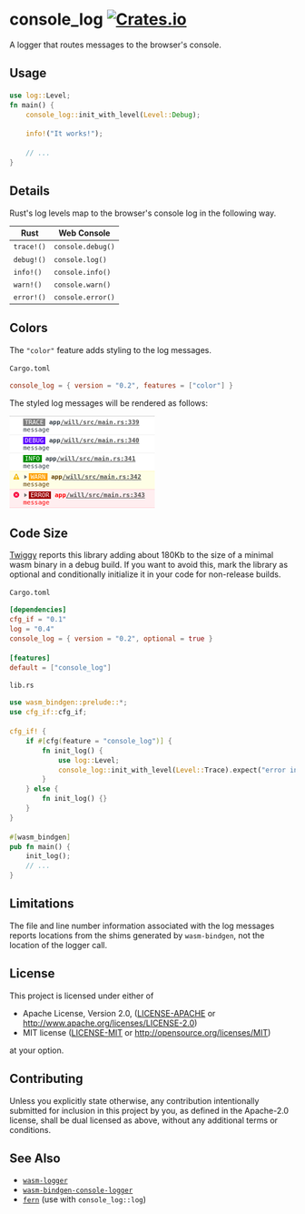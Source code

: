 # console_log [![Crates.io](https://img.shields.io/crates/v/console_log.svg)](https://crates.io/crates/console_log)

A logger that routes messages to the browser's console.

## Usage

```rust
use log::Level;
fn main() {
    console_log::init_with_level(Level::Debug);

    info!("It works!");

    // ...
}
```

## Details

Rust's log levels map to the browser's console log in the following way.

| Rust       | Web Console       |
|------------|-------------------|
| `trace!()` | `console.debug()` |
| `debug!()` | `console.log()`   |
| `info!()`  | `console.info()`  |
| `warn!()`  | `console.warn()`  |
| `error!()` | `console.error()` |

## Colors

The `"color"` feature adds styling to the log messages.

`Cargo.toml`
```toml
console_log = { version = "0.2", features = ["color"] }
```

The styled log messages will be rendered as follows:

![Styled log messages](img/log_messages_styled.png)

## Code Size

[Twiggy](https://github.com/rustwasm/twiggy) reports this library adding about
180Kb to the size of a minimal wasm binary in a debug build. If you want to
avoid this, mark the library as optional and conditionally initialize it in
your code for non-release builds.

`Cargo.toml`
```toml
[dependencies]
cfg_if = "0.1"
log = "0.4"
console_log = { version = "0.2", optional = true }

[features]
default = ["console_log"]
```

`lib.rs`
```rust
use wasm_bindgen::prelude::*;
use cfg_if::cfg_if;

cfg_if! {
    if #[cfg(feature = "console_log")] {
        fn init_log() {
            use log::Level;
            console_log::init_with_level(Level::Trace).expect("error initializing log");
        }
    } else {
        fn init_log() {}
    }
}

#[wasm_bindgen]
pub fn main() {
    init_log();
    // ...
}
```

## Limitations

The file and line number information associated with the log messages reports
locations from the shims generated by `wasm-bindgen`, not the location of the
logger call.

## License

This project is licensed under either of

 * Apache License, Version 2.0, ([LICENSE-APACHE](LICENSE-APACHE) or
   http://www.apache.org/licenses/LICENSE-2.0)
 * MIT license ([LICENSE-MIT](LICENSE-MIT) or
   http://opensource.org/licenses/MIT)

at your option.

## Contributing

Unless you explicitly state otherwise, any contribution intentionally submitted
for inclusion in this project by you, as defined in the Apache-2.0 license,
shall be dual licensed as above, without any additional terms or conditions.

## See Also

- [`wasm-logger`](https://gitlab.com/limira-rs/wasm-logger)
- [`wasm-bindgen-console-logger`](https://github.com/blm768/wasm-bindgen-console-logger)
- [`fern`](https://github.com/daboross/fern) (use with `console_log::log`)
